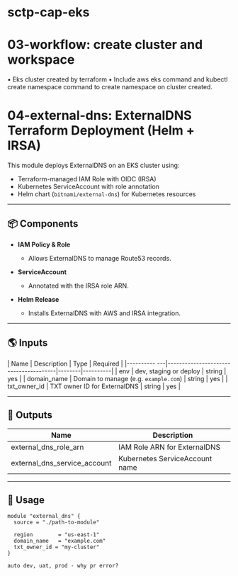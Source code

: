 # sctp-cap-eks

# 03-workflow: create cluster and workspace

•	Eks cluster created by terraform
•	Include aws eks command and kubectl create namespace command to create namespace on cluster created.

# 04-external-dns: ExternalDNS Terraform Deployment (Helm + IRSA)

This module deploys ExternalDNS on an EKS cluster using:
- Terraform-managed IAM Role with OIDC (IRSA)
- Kubernetes ServiceAccount with role annotation
- Helm chart (`bitnami/external-dns`) for Kubernetes resources

---

## 📦 Components

- **IAM Policy & Role**
  - Allows ExternalDNS to manage Route53 records.

- **ServiceAccount**
  - Annotated with the IRSA role ARN.

- **Helm Release**
  - Installs ExternalDNS with AWS and IRSA integration.

---

## 🌎 Inputs

| Name         | Description                           | Type   | Required |
|---------- ---|---------------------------------------|--------|----------|
| env          | dev, staging or deploy                | string | yes      |
| domain_name  | Domain to manage (e.g. `example.com`) | string | yes      |
| txt_owner_id | TXT owner ID for ExternalDNS          | string | yes      |

---

## 🌟 Outputs

| Name                         | Description                         |
|------------------------------|-------------------------------------|
| external_dns_role_arn        | IAM Role ARN for ExternalDNS        |
| external_dns_service_account | Kubernetes ServiceAccount name      |

---

## 🚀 Usage

```hcl
module "external_dns" {
  source = "./path-to-module"

  region        = "us-east-1"
  domain_name   = "example.com"
  txt_owner_id = "my-cluster"
}

auto dev, uat, prod - why pr error?
